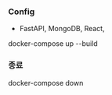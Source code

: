 ### Config
- FastAPI, MongoDB, React, 

<!-- Docker Command -->
docker-compose up --build
### 종료
docker-compose down 
